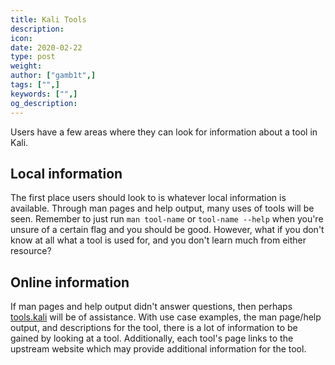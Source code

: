 ```yaml
---
title: Kali Tools
description:
icon:
date: 2020-02-22
type: post
weight:
author: ["gamb1t",]
tags: ["",]
keywords: ["",]
og_description:
---
```


Users have a few areas where they can look for information about a tool in Kali.

## Local information

The first place users should look to is whatever local information is available. Through man pages and help output, many uses of tools will be seen. Remember to just run `man tool-name` or `tool-name --help` when you're unsure of a certain flag and you should be good. However, what if you don't know at all what a tool is used for, and you don't learn much from either resource?

## Online information

If man pages and help output didn't answer questions, then perhaps [tools.kali](https://tools.kali.org/) will be of assistance. With use case examples, the man page/help output, and descriptions for the tool, there is a lot of information to be gained by looking at a tool. Additionally, each tool's page links to the upstream website which may provide additional information for the tool.
